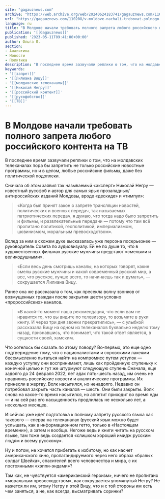 ```yaml
---
site: "gagauznews.com"
archive: "https://web.archive.org/web/20240624183741/gagauznews.com/110208/v-moldove-nachali-trebovat-polnogo-zapreta-lyubogo-rossijskogo-kontenta-na-tv.html"
url: "https://gagauznews.com/110208/v-moldove-nachali-trebovat-polnogo-zapreta-lyubogo-rossijskogo-kontenta-na-tv.html"
language: ru
title: "В Молдове начали требовать полного запрета любого российского контента на ТВ"
publication: '[[Gagauznews]]'
published: '2023-05-11T09:41:06+00:00'
author: Ольга Л.
section:
- Аналитика
- Новости
- Политика
description: "В последнее время зазвучали реплики о том, что на молдавских телеканалах пора бы запретить не только российские новостные программы, но и в целом, любые российские фильмы, даже без политической подоплеки. Сначала об этом заявил так называемый «эксперт» Николай Негру — известный русофоб и автор для самых ярых прозападных/антироссийских изданий Молдовы, вроде «дескиде» и «тимпул»: «Когда был принят закон о запрете трансляции новостей, политических и военных передач, так называемых патриотических передач, я думаю, что тогда надо было запретить и фильмы, и развлекательные передачи — потому что там всё пропитано политикой, геополитикой, империализмом, шовинизмом, моральным превосходством». Вслед за ним в схожем духе […]"
keywords:
- '[[запрет]]'
- '[[Лилиана Вицу]]'
- '[[молдавские телеканалы]]'
- '[[Николай Негру]]'
- '[[российский контент]]'
- '[[русофобство]]'
- '[[ТВ]]'
---
```


# В Молдове начали требовать полного запрета любого российского контента на ТВ

В последнее время зазвучали реплики о том, что на молдавских телеканалах пора бы запретить не только российские новостные программы, но и в целом, любые российские фильмы, даже без политической подоплеки.

Сначала об этом заявил так называемый «эксперт» Николай Негру — известный русофоб и автор для самых ярых прозападных/антироссийских изданий Молдовы, вроде «дескиде» и «тимпул»:

> «Когда был принят закон о запрете трансляции новостей, политических и военных передач, так называемых патриотических передач, я думаю, что тогда надо было запретить и фильмы, и развлекательные передачи — потому что там всё пропитано политикой, геополитикой, империализмом, шовинизмом, моральным превосходством».

Вслед за ним в схожем духе высказалась уже персона посерьезнее — руководитель Совета по аудиовизуалу. Ей не по душе то, что в художественных фильмах русские мужчины предстают «смелыми и великодушными».

> «Если весь день смотришь каналы, на которых говорят, какие смелы русские мужчины и какой современный русский мир, а все, что русское, лучше всего, то начинаешь так и думать», — сокрушается Лилиана Вицу.

Ранее она же рассказала о том, как пресекла волну звонков от возмущенных граждан после закрытия шести условно «пророссийских» каналов.

> «В какой-то момент наша рекомендация, что если вам не нравится то, что вы видите по телевизору, то возьмите в руки книгу. И через три дня звонки прекратились», — с улыбкой рассказала Вицу на одном из телеканалов буквально неделю тому назад, признавшись, что понимает, что такой ответ является, в сущности своей, хамским.

Что хотелось бы сказать по этому поводу? Во-первых, это еще одно подтверждение тому, что с националистами и соровскими лакеями бессмысленно пытаться найти на компромисс путем уступок — каждую уступку они воспринимают, лишь как пройденную ступеньку к конечной целью и тут же штурмуют следующую ступень.Сначала, еще задолго до 24 февраля 2022, лет эдак пять-шесть назад, им очень не нравились российские новости и аналитические программы. Их принесли в жертву. Волк насытился, но ненадолго. Недавно он потребовал закрыть часть каналов — шесть. Они были закрыты. Волк снова на какое-то время насытился, но аппетит приходит во время еды — и на сей раз его насыщенность продлилась не несколько лет, а несколько месяцев.

И сейчас уже идет подготовка к полному запрету русского языка как такового — сперва на телеканалах (русский язык можно будет услышать, как в информационном гетто, только в «Настоящем времени»), а затем и вообще. Негоже ведь и книги читать на русском языке, там тоже ведь создается «слишком хороший имидж русским людям и всему русскому».

Ну и потом, не хочется прибегать к избитому, но как насчет американского кино, пропагандируемого через него образа «бравых солдат Швейка», спасителей всего человечества и мира, с их постоянными «хэппи-эндами»?

Там как, не чувствуется «американский героизм», ничего не пропитано «моральным превосходством», как сокрушается упомянутый Негру? Не кажется ли им, этому Негру и этой Вицу, что и с той стороны им есть чем заняться, а не, как всегда, высматривать соринки?